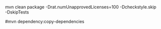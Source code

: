 mvn clean package -Drat.numUnapprovedLicenses=100 -Dcheckstyle.skip -DskipTests

#mvn dependency:copy-dependencies 
